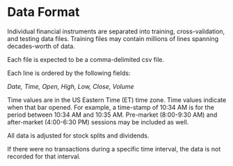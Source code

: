 # Data Format

Individual financial instruments are separated into training, cross-validation, and testing data files. Training files may contain millions of lines spanning decades-worth of data.

Each file is expected to be a comma-delimited csv file.

Each line is ordered by the following fields:

_Date, Time, Open, High, Low, Close, Volume_

Time values are in the US Eastern Time (ET) time zone. Time values indicate when that bar opened. For example, a time-stamp of 10:34 AM is for the period between 10:34 AM and 10:35 AM. Pre-market (8:00-9:30 AM) and after-market (4:00-6:30 PM) sessions may be included as well.

All data is adjusted for stock splits and dividends.

If there were no transactions during a specific time interval, the data is not recorded for that interval.
